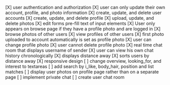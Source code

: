 [X] user authentication and authorization
[X] user can only update their own account, profile, and photo information
[X] create, update, and delete user accounts
[X] create, update, and delete profile
[X] upload, update, and delete photos
[X] edit forms pre-fill text of input elements
[X] User only appears on browse page if they have a profile photo and are logged in
[X] browse photos of other users
[X] view profiles of other users
[X] first photo uploaded to account automatically is set as profile photo
[X] user can change profile photo
[X] user cannot delete profile photo
[X] real time chat room that displays username of sender
[X] user can view his own chat history chronologically
[X] displays distance away
[X] sorts users by distance away
[X] responsive design
[ ] change overview, looking_for, and interest to textareas
[ ] add search by i_like, body_hair, position and list matches
[ ] display user photos on profile page rather than on a separate page
[ ] implement private chat
[ ] create user chat room

